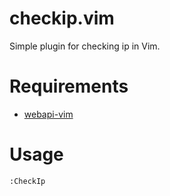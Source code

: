 # checkip.vim

Simple plugin for checking ip in Vim.

# Requirements

- [webapi-vim][]

# Usage

    :CheckIp

[webapi-vim]: https://github.com/mattn/webapi-vim
